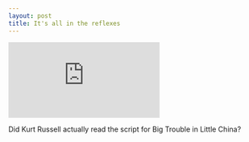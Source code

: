 ```yaml
---
layout: post
title: It's all in the reflexes
---
```


<div class="post-content">
	<iframe src="http://www.youtube.com/embed/tmfe5_6SV8U?feature=player_embedded" frameborder="0" allowfullscreen="">
	</iframe>
</div>

Did Kurt Russell actually read the script for Big Trouble in Little China?